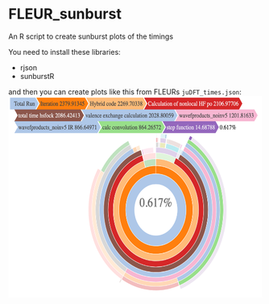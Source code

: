 # FLEUR_sunburst
An R script to create sunburst plots of the timings

You need to install these libraries:
* rjson
* sunburstR

and then you can create plots like this from FLEURs `juDFT_times.json`:
<img src="https://raw.githubusercontent.com/MRedies/FLEUR_sunburst/master/example/example.png" height="400" />
